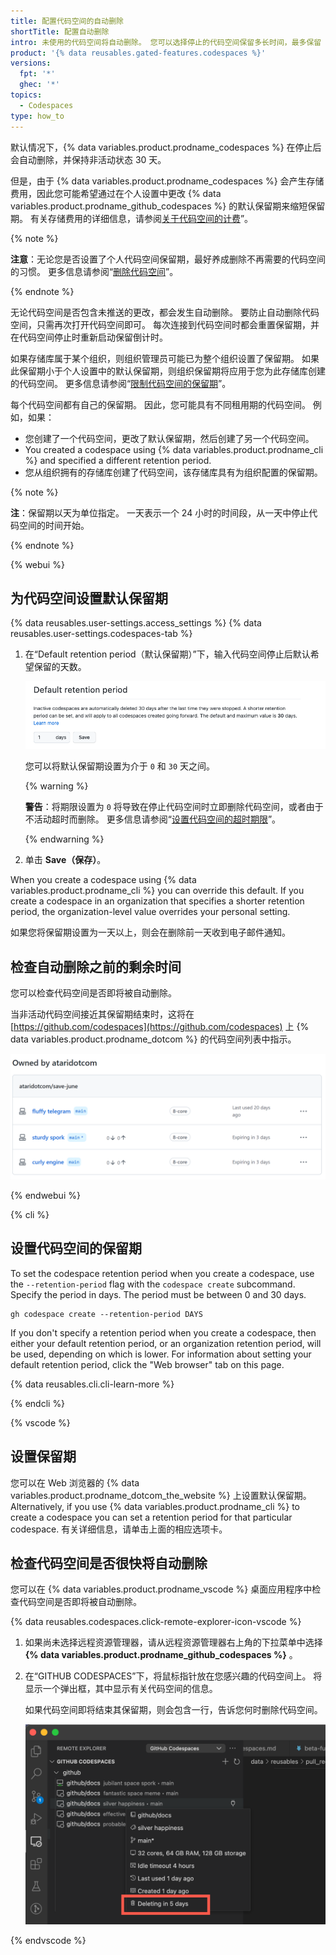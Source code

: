 ```yaml
---
title: 配置代码空间的自动删除
shortTitle: 配置自动删除
intro: 未使用的代码空间将自动删除。 您可以选择停止的代码空间保留多长时间，最多保留 30 天。
product: '{% data reusables.gated-features.codespaces %}'
versions:
  fpt: '*'
  ghec: '*'
topics:
  - Codespaces
type: how_to
---
```


默认情况下，{% data variables.product.prodname_codespaces %} 在停止后会自动删除，并保持非活动状态 30 天。

但是，由于 {% data variables.product.prodname_codespaces %} 会产生存储费用，因此您可能希望通过在个人设置中更改 {% data variables.product.prodname_github_codespaces %} 的默认保留期来缩短保留期。 有关存储费用的详细信息，请参阅[关于代码空间的计费](/billing/managing-billing-for-github-codespaces/about-billing-for-codespaces#codespaces-pricing)”。

{% note %}

**注意**：无论您是否设置了个人代码空间保留期，最好养成删除不再需要的代码空间的习惯。 更多信息请参阅“[删除代码空间](/codespaces/developing-in-codespaces/deleting-a-codespace)”。

{% endnote %}

无论代码空间是否包含未推送的更改，都会发生自动删除。 要防止自动删除代码空间，只需再次打开代码空间即可。 每次连接到代码空间时都会重置保留期，并在代码空间停止时重新启动保留倒计时。

如果存储库属于某个组织，则组织管理员可能已为整个组织设置了保留期。 如果此保留期小于个人设置中的默认保留期，则组织保留期将应用于您为此存储库创建的代码空间。 更多信息请参阅“[限制代码空间的保留期](/codespaces/managing-codespaces-for-your-organization/restricting-the-retention-period-for-codespaces)”。

每个代码空间都有自己的保留期。 因此，您可能具有不同租用期的代码空间。 例如，如果：
* 您创建了一个代码空间，更改了默认保留期，然后创建了另一个代码空间。
* You created a codespace using {% data variables.product.prodname_cli %} and specified a different retention period.
* 您从组织拥有的存储库创建了代码空间，该存储库具有为组织配置的保留期。

{% note %}

**注**：保留期以天为单位指定。 一天表示一个 24 小时的时间段，从一天中停止代码空间的时间开始。

{% endnote %}

{% webui %}

## 为代码空间设置默认保留期

{% data reusables.user-settings.access_settings %}
{% data reusables.user-settings.codespaces-tab %}
1. 在“Default retention period（默认保留期）”下，输入代码空间停止后默认希望保留的天数。

   ![选择保留期](/assets/images/help/codespaces/setting-default-retention.png)

   您可以将默认保留期设置为介于 `0` 和 `30` 天之间。

   {% warning %}

   **警告**：将期限设置为 `0` 将导致在停止代码空间时立即删除代码空间，或者由于不活动超时而删除。 更多信息请参阅“[设置代码空间的超时期限](/codespaces/customizing-your-codespace/setting-your-timeout-period-for-codespaces)”。

   {% endwarning %}

1. 单击 **Save（保存）**。

When you create a codespace using {% data variables.product.prodname_cli %} you can override this default. If you create a codespace in an organization that specifies a shorter retention period, the organization-level value overrides your personal setting.

如果您将保留期设置为一天以上，则会在删除前一天收到电子邮件通知。

## 检查自动删除之前的剩余时间

您可以检查代码空间是否即将被自动删除。

当非活动代码空间接近其保留期结束时，这将在 [https://github.com/codespaces](https://github.com/codespaces) 上 {% data variables.product.prodname_dotcom %} 的代码空间列表中指示。

![{% data variables.product.prodname_dotcom %} 上的代码空间列表中的删除前消息](/assets/images/help/codespaces/retention-deletion-message.png)

{% endwebui %}

{% cli %}

## 设置代码空间的保留期

To set the codespace retention period when you create a codespace, use the `--retention-period` flag with the `codespace create` subcommand. Specify the period in days. The period must be between 0 and 30 days.

```shell
gh codespace create --retention-period DAYS
```

If you don't specify a retention period when you create a codespace, then either your default retention period, or an organization retention period, will be used, depending on which is lower. For information about setting your default retention period, click the "Web browser" tab on this page.

{% data reusables.cli.cli-learn-more %}

{% endcli %}

{% vscode %}

## 设置保留期

您可以在 Web 浏览器的 {% data variables.product.prodname_dotcom_the_website %} 上设置默认保留期。 Alternatively, if you use {% data variables.product.prodname_cli %} to create a codespace you can set a retention period for that particular codespace. 有关详细信息，请单击上面的相应选项卡。

## 检查代码空间是否很快将自动删除

您可以在 {% data variables.product.prodname_vscode %} 桌面应用程序中检查代码空间是否即将被自动删除。

{% data reusables.codespaces.click-remote-explorer-icon-vscode %}
1. 如果尚未选择远程资源管理器，请从远程资源管理器右上角的下拉菜单中选择 **{% data variables.product.prodname_github_codespaces %}** 。
1. 在“GITHUB CODESPACES”下，将鼠标指针放在您感兴趣的代码空间上。 将显示一个弹出框，其中显示有关代码空间的信息。

   如果代码空间即将结束其保留期，则会包含一行，告诉您何时删除代码空间。

   ![显示删除前时间的代码空间信息](/assets/images/help/codespaces/vscode-deleting-in-5-days.png)

{% endvscode %}

